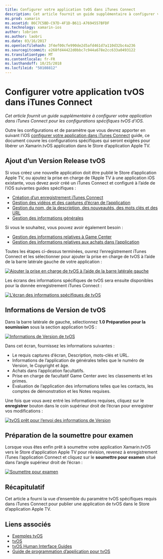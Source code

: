 ```yaml
---
title: Configurer votre application tvOS dans iTunes Connect
description: Cet article fournit un guide supplémentaire à configurer votre application dans iTunes Connect pour les configurations spécifiques tvOS d’iOS.
ms.prod: xamarin
ms.assetid: 86C7C5BD-C97D-4F1D-B611-A7694557BFDF
ms.technology: xamarin-ios
author: lobrien
ms.author: laobri
ms.date: 03/16/2017
ms.openlocfilehash: 3f4ef00cfe990de2d5afd461d7a110d32bc4a236
ms.sourcegitcommit: e268fd44422d0bbc7c944a678e2cc633a0493122
ms.translationtype: MT
ms.contentlocale: fr-FR
ms.lasthandoff: 10/25/2018
ms.locfileid: "50108812"
---
```

# <a name="configure-your-tvos-app-in-itunes-connect"></a>Configurer votre application tvOS dans iTunes Connect

_Cet article fournit un guide supplémentaire à configurer votre application dans iTunes Connect pour les configurations spécifiques tvOS d’iOS._


Outre les configurations et de paramètre que vous devrez apporter en suivant l’iOS [configurer votre application dans iTunes Connect](~/ios/deploy-test/app-distribution/app-store-distribution/itunesconnect.md) guide, ce document couvre les configurations spécifiques qui seront exigées pour libérer un Xamarin.tvOS application dans le Store d’application Apple TV.

<a name="Adding-a-tvOS-Release-Version" />

## <a name="adding-a-tvos-release-version"></a>Ajout d’un Version Release tvOS

Si vous créez une nouvelle application doit être publié le Store d’application Apple TV, ou ajoutez la prise en charge de l’Apple TV à une application iOS existante, vous devez avoir créé un iTunes Connect et configuré à l’aide de l’iOS suivantes guides spécifiques :

- [Création d’un enregistrement iTunes Connect](~/ios/deploy-test/app-distribution/app-store-distribution/itunesconnect.md#creating)
- [Gestion des vidéos et des captures d’écran de l’application](~/ios/deploy-test/app-distribution/app-store-distribution/itunesconnect.md#managing)
- [Gestion du nom, de la description, des nouveautés, des mots clés et des URL](~/ios/deploy-test/app-distribution/app-store-distribution/itunesconnect.md#metadata)
- [Gestion des informations générales](~/ios/deploy-test/app-distribution/app-store-distribution/itunesconnect.md#general)

Si vous le souhaitez, vous pouvez avoir également besoin :

- [Gestion des informations relatives à Game Center](~/ios/deploy-test/app-distribution/app-store-distribution/itunesconnect.md#game-center)
- [Gestion des informations relatives aux achats dans l’application](~/ios/deploy-test/app-distribution/app-store-distribution/itunesconnect.md#iap)

Toutes les étapes ci-dessus terminées, ouvrez l’enregistrement iTunes Connect et les sélectionner pour ajouter la prise en charge de tvOS à l’aide de la barre latérale gauche de votre application :

[![](itunes-connect-images/connect01.png "Ajouter la prise en charge de tvOS à l’aide de la barre latérale gauche")](itunes-connect-images/connect01.png#lightbox)

Les écrans des informations spécifiques de tvOS sera ensuite disponibles pour la donnée enregistrement iTunes Connect :

[![](itunes-connect-images/connect02.png "L’écran des informations spécifiques de tvOS")](itunes-connect-images/connect02.png#lightbox)

<a name="tvOS-Version-Information" />

## <a name="tvos-version-information"></a>Informations de Version de tvOS

Dans la barre latérale de gauche, sélectionnez **1.0 Préparation pour la soumission** sous la section application tvOS :

[![](itunes-connect-images/connect03.png "Informations de Version de tvOS")](itunes-connect-images/connect03.png#lightbox)

Dans cet écran, fournissez les informations suivantes :

- Le requis captures d’écran, Description, mots-clés et URL.
- Informations de l’application de générales telles que le numéro de Version, le Copyright et âge.
- Achats dans l’application facultatifs.
- Prise en charge de facultatif Game Center avec les classements et les primes.
- Évaluation de l’application des informations telles que les contacts, les comptes de démonstration et les Notes requises.

Une fois que vous avez entré les informations requises, cliquez sur le **enregistrer** bouton dans le coin supérieur droit de l’écran pour enregistrer vos modifications :

[![](itunes-connect-images/connect04.png "tvOS prêt pour l’envoi des informations de Version")](itunes-connect-images/connect04.png#lightbox)

<a name="Submitting-for-Review" />

## <a name="preparing-to-submit-for-review"></a>Préparation de la soumettre pour examen

Lorsque vous êtes enfin prêt à soumettre votre application Xamarin.tvOS vers le Store d’application Apple TV pour révision, revenez à enregistrement iTunes l’application Connect et cliquez sur le **soumettre pour examen** situé dans l’angle supérieur droit de l’écran :

[![](itunes-connect-images/connect05.png "Soumettre pour examen")](itunes-connect-images/connect05.png#lightbox)

<a name="Summary" />

## <a name="summary"></a>Récapitulatif

Cet article a fourni la vue d’ensemble du paramètre tvOS spécifiques requis dans iTunes Connect pour publier une application de tvOS dans le Store d’application Apple TV.



## <a name="related-links"></a>Liens associés

- [Exemples tvOS](https://developer.xamarin.com/samples/tvos/all/)
- [tvOS](https://developer.apple.com/tvos/)
- [tvOS Human Interface Guides](https://developer.apple.com/tvos/human-interface-guidelines/)
- [Guide de programmation d’application pour tvOS](https://developer.apple.com/library/prerelease/tvos/documentation/General/Conceptual/AppleTV_PG/)

